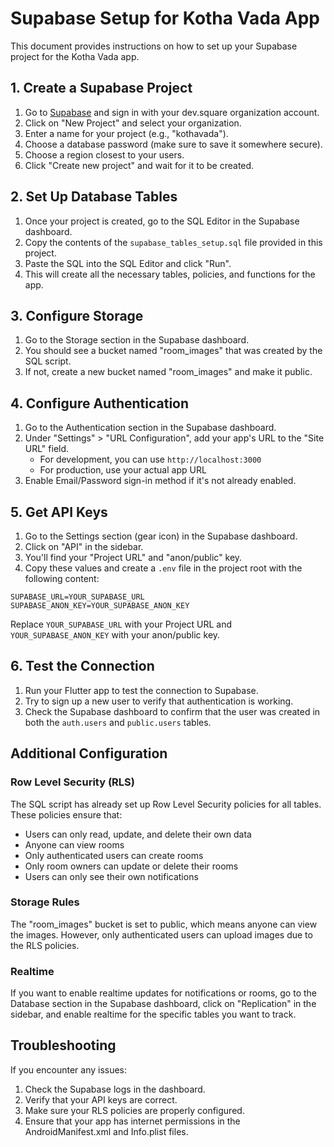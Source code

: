 # Supabase Setup for Kotha Vada App

This document provides instructions on how to set up your Supabase project for the Kotha Vada app.

## 1. Create a Supabase Project

1. Go to [Supabase](https://supabase.com/) and sign in with your dev.square organization account.
2. Click on "New Project" and select your organization.
3. Enter a name for your project (e.g., "kothavada").
4. Choose a database password (make sure to save it somewhere secure).
5. Choose a region closest to your users.
6. Click "Create new project" and wait for it to be created.

## 2. Set Up Database Tables

1. Once your project is created, go to the SQL Editor in the Supabase dashboard.
2. Copy the contents of the `supabase_tables_setup.sql` file provided in this project.
3. Paste the SQL into the SQL Editor and click "Run".
4. This will create all the necessary tables, policies, and functions for the app.

## 3. Configure Storage

1. Go to the Storage section in the Supabase dashboard.
2. You should see a bucket named "room_images" that was created by the SQL script.
3. If not, create a new bucket named "room_images" and make it public.

## 4. Configure Authentication

1. Go to the Authentication section in the Supabase dashboard.
2. Under "Settings" > "URL Configuration", add your app's URL to the "Site URL" field.
   - For development, you can use `http://localhost:3000`
   - For production, use your actual app URL
3. Enable Email/Password sign-in method if it's not already enabled.

## 5. Get API Keys

1. Go to the Settings section (gear icon) in the Supabase dashboard.
2. Click on "API" in the sidebar.
3. You'll find your "Project URL" and "anon/public" key.
4. Copy these values and create a `.env` file in the project root with the following content:

```
SUPABASE_URL=YOUR_SUPABASE_URL
SUPABASE_ANON_KEY=YOUR_SUPABASE_ANON_KEY
```

Replace `YOUR_SUPABASE_URL` with your Project URL and `YOUR_SUPABASE_ANON_KEY` with your anon/public key.

## 6. Test the Connection

1. Run your Flutter app to test the connection to Supabase.
2. Try to sign up a new user to verify that authentication is working.
3. Check the Supabase dashboard to confirm that the user was created in both the `auth.users` and `public.users` tables.

## Additional Configuration

### Row Level Security (RLS)

The SQL script has already set up Row Level Security policies for all tables. These policies ensure that:

- Users can only read, update, and delete their own data
- Anyone can view rooms
- Only authenticated users can create rooms
- Only room owners can update or delete their rooms
- Users can only see their own notifications

### Storage Rules

The "room_images" bucket is set to public, which means anyone can view the images. However, only authenticated users can upload images due to the RLS policies.

### Realtime

If you want to enable realtime updates for notifications or rooms, go to the Database section in the Supabase dashboard, click on "Replication" in the sidebar, and enable realtime for the specific tables you want to track.

## Troubleshooting

If you encounter any issues:

1. Check the Supabase logs in the dashboard.
2. Verify that your API keys are correct.
3. Make sure your RLS policies are properly configured.
4. Ensure that your app has internet permissions in the AndroidManifest.xml and Info.plist files.
